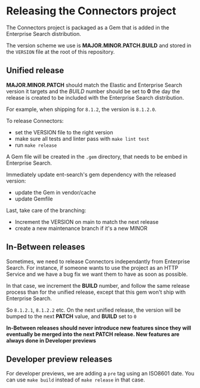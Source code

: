 # Releasing the Connectors project

The Connectors project is packaged as a Gem that is added in the Enterprise Search distribution.

The version scheme we use is **MAJOR.MINOR.PATCH.BUILD** and stored in the `VERSION` file 
at the root of this repository.

## Unified release

**MAJOR.MINOR.PATCH** should match the Elastic and Enterprise Search version it targets 
and the *BUILD* number should be set to **0** the day the release is created
to be included with the Enterprise Search distribution.

For example, when shipping for `8.1.2`, the version is `8.1.2.0`.

To release Connectors:

- set the VERSION file to the right version
- make sure all tests and linter pass with `make lint test`
- run `make release`

A Gem file will be created in the `.gem` directory, that needs to be embed in Enterprise Search.

Immediately update ent-search's gem dependency with the released version:

- update the Gem in vendor/cache
- update Gemfile

Last, take care of the branching:

- Increment the VERSION on main to match the next release
- create a new maintenance branch if it's a new MINOR


## In-Between releases

Sometimes, we need to release Connectors independantly from Enterprise Search.
For instance, if someone wants to use the project as an HTTP Service and we have a
bug fix we want them to have as soon as possible.

In that case, we increment the **BUILD** number, and follow the same release
process than for the unified release, except that this gem won't ship with Enterprise Search.

So `8.1.2.1`, `8.1.2.2` etc. On the next unified release, the version will be bumped to
the next **PATCH** value, and **BUILD** set to `0`

**In-Between releases should never introduce new features since they will eventually be
merged into the next PATCH release. New features are always done in Developer previews**

## Developer preview releases

For developer previews, we are adding a `pre` tag using an ISO8601 date.
You can use `make build` instead of `make release` in that case.
